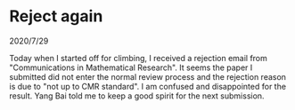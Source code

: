 # Reject again
2020/7/29

Today when I started off for climbing, I received
a rejection email from "Communications in Mathematical Research".
It seems the paper I submitted did not enter the normal review
process and the rejection reason is due to "not up to CMR standard".
I am confused and disappointed for the result. Yang Bai told me
to keep a good spirit for the next submission.